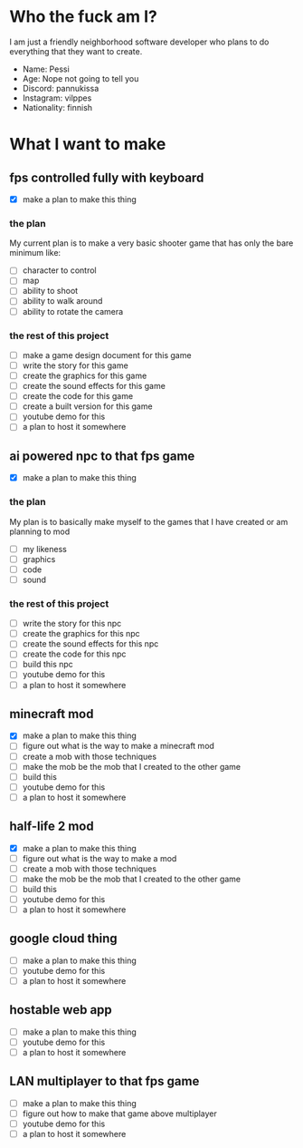 # Who the fuck am I?

I am just a friendly neighborhood software developer who plans to do everything that they want
to create.

- Name: Pessi
- Age: Nope not going to tell you
- Discord: pannukissa
- Instagram: vilppes
- Nationality: finnish

# What I want to make

## fps controlled fully with keyboard

- [X] make a plan to make this thing

### the plan

My current plan is to make a very basic shooter game that has only the bare minimum like:

- [ ] character to control
- [ ] map
- [ ] ability to shoot
- [ ] ability to walk around
- [ ] ability to rotate the camera

### the rest of this project

- [ ] make a game design document for this game
- [ ] write the story for this game
- [ ] create the graphics for this game
- [ ] create the sound effects for this game
- [ ] create the code for this game
- [ ] create a built version for this game
- [ ] youtube demo for this
- [ ] a plan to host it somewhere

## ai powered npc to that fps game

- [X] make a plan to make this thing

### the plan

My plan is to basically make myself to the games that I have created or am planning to mod

- [ ] my likeness
- [ ] graphics
- [ ] code
- [ ] sound

### the rest of this project

- [ ] write the story for this npc 
- [ ] create the graphics for this npc
- [ ] create the sound effects for this npc
- [ ] create the code for this npc
- [ ] build this npc
- [ ] youtube demo for this
- [ ] a plan to host it somewhere

## minecraft mod

- [X] make a plan to make this thing
- [ ] figure out what is the way to make a minecraft mod
- [ ] create a mob with those techniques
- [ ] make the mob be the mob that I created to the other game
- [ ] build this
- [ ] youtube demo for this
- [ ] a plan to host it somewhere

## half-life 2 mod

- [X] make a plan to make this thing
- [ ] figure out what is the way to make a mod
- [ ] create a mob with those techniques
- [ ] make the mob be the mob that I created to the other game
- [ ] build this
- [ ] youtube demo for this
- [ ] a plan to host it somewhere

## google cloud thing

- [ ] make a plan to make this thing
- [ ] youtube demo for this
- [ ] a plan to host it somewhere

## hostable web app

- [ ] make a plan to make this thing
- [ ] youtube demo for this
- [ ] a plan to host it somewhere

## LAN multiplayer to that fps game

- [ ] make a plan to make this thing
- [ ] figure out how to make that game above multiplayer
- [ ] youtube demo for this
- [ ] a plan to host it somewhere
